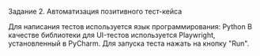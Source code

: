Задание 2. Автоматизация позитивного тест-кейса

Для написания тестов используется язык программирования: Python
В качестве библиотеки для UI-тестов используется Playwright, установленный в PyCharm. Для запуска теста нажать на кнопку "Run".
